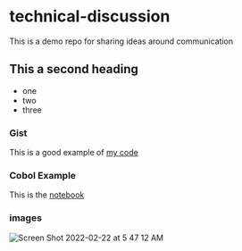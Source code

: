 # technical-discussion

This is a demo repo for sharing ideas around communication

## This a second heading

* one
* two
* three

### Gist

This is a good example of [my code](https://gist.github.com/EIN1972/89933e30d5f98342e93d6dec58b571a5)

### Cobol Example

This is the [notebook](https://github.com/EIN1972/technical-discussion/blob/3b5f5321597a0693930f0edc76c84dae4037cbdc/technical_docs.ipynb)

### images

![Screen Shot 2022-02-22 at 5 47 12 AM](https://user-images.githubusercontent.com/100175732/155064856-721fee95-5594-478d-87d1-599cd82eb399.png)
